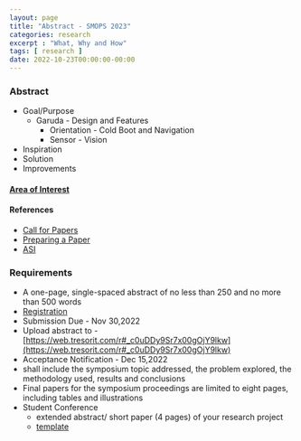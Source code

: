 ```yaml
---
layout: page
title: "Abstract - SMOPS 2023"
categories: research
excerpt : "What, Why and How"
tags: [ research ]
date: 2022-10-23T00:00:00-00:00
---
```


### Abstract

* Goal/Purpose
  * Garuda - Design and Features
    * Orientation - Cold Boot and Navigation
    * Sensor - Vision
* Inspiration
* Solution
* Improvements

#### [Area of Interest](https://smops2023.istrac.gov.in/#topics)





#### References
* [Call for Papers](https://smops2023.istrac.gov.in/#Abstract)
* [Preparing a Paper](https://iaaspace.org/publications/acta-astronautica/#PUBactaHowPub)
* [ASI](https://www.asindia.org/)

### Requirements
* A one-page, single-spaced abstract of no less than 250 and no more than 500 words
* [Registration](https://www.asindia.org/individual-registration)
* Submission Due - Nov 30,2022
* Upload abstract to - [https://web.tresorit.com/r#_c0uDDy9Sr7x00gOjY9lkw](https://web.tresorit.com/r#_c0uDDy9Sr7x00gOjY9lkw)
* Acceptance Notification - Dec 15,2022
* shall include the symposium topic addressed, the problem explored, the methodology used, results and conclusions
* Final papers for the symposium proceedings are limited to eight pages, including tables and illustrations
* Student Conference
  * extended abstract/ short paper (4 pages) of your research project
  * [template](https://iaaspace.org/wp-content/uploads/iaa/Scientific%20Activity/conf/smops2023/abstractsmops2023.doc)


